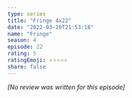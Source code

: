```yaml
---
type: series
title: "Fringe 4x22"
date: "2022-03-20T21:53:18"
name: "Fringe"
season: 4
episode: 22
rating: 5
ratingEmoji: ⭐️⭐️⭐️⭐️⭐️
share: false
---
```


_[No review was written for this episode]_

